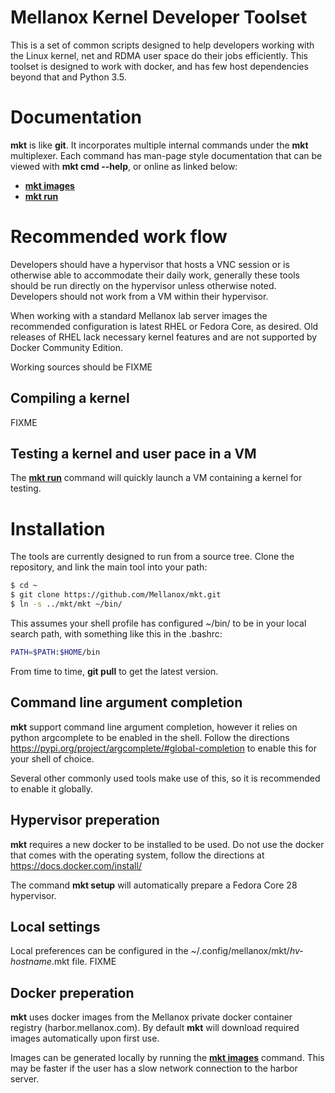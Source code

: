 # Mellanox Kernel Developer Toolset

This is a set of common scripts designed to help developers working with the
Linux kernel, net and RDMA user space do their jobs efficiently. This toolset
is designed to work with docker, and has few host dependencies beyond that and
Python 3.5.

# Documentation

**mkt** is like **git**. It incorporates multiple internal commands under the
**mkt** multiplexer. Each command has man-page style documentation that can be
viewed with **mkt cmd --help**, or online as linked below:

* **[mkt images](docs/mkt_images.1.md)**
* **[mkt run](docs/mkt_run.1.md)**

# Recommended work flow

Developers should have a hypervisor that hosts a VNC session or is otherwise
able to accommodate their daily work, generally these tools should be run
directly on the hypervisor unless otherwise noted. Developers should not work
from a VM within their hypervisor.

When working with a standard Mellanox lab server images the recommended
configuration is latest RHEL or Fedora Core, as desired. Old releases of RHEL
lack necessary kernel features and are not supported by Docker Community
Edition.

Working sources should be FIXME

## Compiling a kernel

FIXME

## Testing a kernel and user pace in a VM

The **[mkt run](docs/mkt_run.1.md)** command will quickly launch a VM
containing a kernel for testing.

# Installation

The tools are currently designed to run from a source tree. Clone the
repository, and link the main tool into your path:

```sh
$ cd ~
$ git clone https://github.com/Mellanox/mkt.git
$ ln -s ../mkt/mkt ~/bin/
```

This assumes your shell profile has configured ~/bin/ to be in your local
search path, with something like this in the .bashrc:

```sh
PATH=$PATH:$HOME/bin
```

From time to time, **git pull** to get the latest version.

## Command line argument completion

**mkt** support command line argument completion, however it relies on python
argcomplete to be enabled in the shell. Follow the directions
https://pypi.org/project/argcomplete/#global-completion to enable this for
your shell of choice.

Several other commonly used tools make use of this, so it is recommended to
enable it globally.

## Hypervisor preperation

**mkt** requires a new docker to be installed to be used. Do not use the
docker that comes with the operating system, follow the directions at
https://docs.docker.com/install/

The command **mkt setup** will automatically prepare a Fedora Core 28
hypervisor.

## Local settings

Local preferences can be configured in the
~/.config/mellanox/mkt/*hv-hostname*.mkt file. FIXME

## Docker preperation

**mkt** uses docker images from the Mellanox private docker container registry
(harbor.mellanox.com). By default **mkt** will download required images
automatically upon first use.

Images can be generated locally by running the **[mkt
images](docs/mkt_images.1.md)** command. This may be faster if the user has a
slow network connection to the harbor server.
